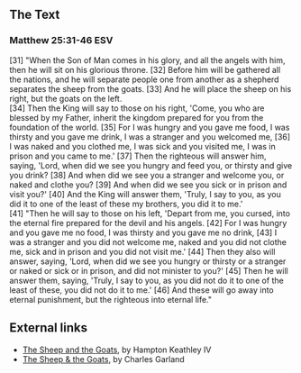 
## The Text

### Matthew 25:31-46 ESV

[31] "When the Son of Man comes in his glory, and all the angels
with him, then he will sit on his glorious throne. [32] Before him
will be gathered all the nations, and he will separate people one
from another as a shepherd separates the sheep from the goats. [33]
And he will place the sheep on his right, but the goats on the
left.  
[34] Then the King will say to those on his right, 'Come, you who
are blessed by my Father, inherit the kingdom prepared for you from
the foundation of the world. [35] For I was hungry and you gave me
food, I was thirsty and you gave me drink, I was a stranger and you
welcomed me, [36] I was naked and you clothed me, I was sick and
you visited me, I was in prison and you came to me.' [37] Then the
righteous will answer him, saying, 'Lord, when did we see you
hungry and feed you, or thirsty and give you drink? [38] And when
did we see you a stranger and welcome you, or naked and clothe you?
[39] And when did we see you sick or in prison and visit you?' [40]
And the King will answer them, 'Truly, I say to you, as you did it
to one of the least of these my brothers, you did it to me.'  
[41] "Then he will say to those on his left, 'Depart from me, you
cursed, into the eternal fire prepared for the devil and his
angels. [42] For I was hungry and you gave me no food, I was
thirsty and you gave me no drink, [43] I was a stranger and you did
not welcome me, naked and you did not clothe me, sick and in prison
and you did not visit me.' [44] Then they also will answer, saying,
'Lord, when did we see you hungry or thirsty or a stranger or naked
or sick or in prison, and did not minister to you?' [45] Then he
will answer them, saying, 'Truly, I say to you, as you did not do
it to one of the least of these, you did not do it to me.' [46] And
these will go away into eternal punishment, but the righteous into
eternal life."  

## External links

-   [The Sheep and the Goats](http://www.bible.org/page.asp?page_id=2279),
    by Hampton Keathley IV
-   [The Sheep & the Goats](http://www.monergism.com/thethreshold/articles/onsite/sheep_goats.html),
    by Charles Garland



